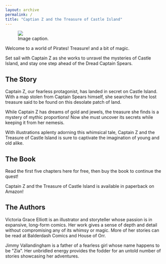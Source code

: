 ```yaml
---
layout: archive
permalink: /
title: "Captian Z and the Treasure of Castle Island"
---
```


<figure>
	<img src="{{ site.url }}/images/1600x800.gif">
	<figcaption>Image caption.</figcaption>
</figure>

Welcome to a world of Pirates! Treasure! and a bit of magic.

Set sail with Captain Z as she works to unravel the mysteries of Castle Island, and stay one step ahead of the Dread Captain Spears.

## The Story

Captain Z, our fearless protagonist, has landed in secret on Castle Island. With a map stolen from Captain Spears himself, she searches for the lost treasure said to be found on this desolate patch of land. 

While Captain Z has dreams of gold and jewels, the treasure she finds is a mystery of mythic proportions! Now she must uncover its secrets while keeping it from her nemesis.

With illustrations aplenty adorning this whimsical tale, Captain Z and the Treasure of Castle Island is sure to captivate the imagination of young and old alike.

## The Book

Read the first five chapters here for free, then buy the book to continue the quest!

Captain Z and the Treasure of Castle Island is available in paperback on Amazon!

## The Authors

Victoria Grace Elliott is an illustrator and storyteller whose passion is in expansive, long-form comics. Her work gives a sense of depth and detail without compromising any of its whimsy or magic. More of her stories can be read at Balderdash Comics and House of Orr.

Jimmy Vallandingham is a father of a fearless girl whose name happens to be "Zia". Her unbridled energy provides the fodder for an untold number of stories showcasing her adventures.
